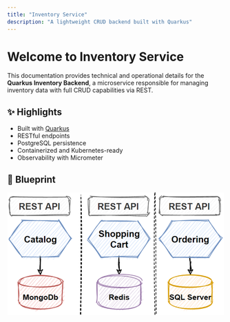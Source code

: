 ```yaml
---
title: "Inventory Service"
description: "A lightweight CRUD backend built with Quarkus"
---
```


# Welcome to Inventory Service

This documentation provides technical and operational details for the **Quarkus Inventory Backend**, a microservice responsible for managing inventory data with full CRUD capabilities via REST.

## ✨ Highlights

- Built with [Quarkus](https://quarkus.io/)
- RESTful endpoints
- PostgreSQL persistence
- Containerized and Kubernetes-ready
- Observability with Micrometer

## 📜 Blueprint

![Architecture](assets/diagrams/architecture.png)
